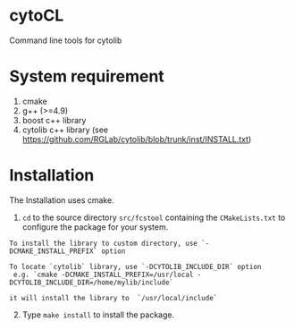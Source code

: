 # cytoCL
Command line tools for cytolib

System requirement
============
1. cmake
2. g++ (>=4.9)
3. boost c++ library
4. cytolib c++ library (see https://github.com/RGLab/cytolib/blob/trunk/inst/INSTALL.txt)

Installation
============

   The Installation uses cmake.

   1. `cd` to the source directory `src/fcstool` containing the `CMakeLists.txt` 
      to configure the package for your system. 

   	To install the library to custom directory, use `-DCMAKE_INSTALL_PREFIX` option
     
   	To locate `cytolib` library, use `-DCYTOLIB_INCLUDE_DIR` option
     e.g. `cmake -DCMAKE_INSTALL_PREFIX=/usr/local -DCYTOLIB_INCLUDE_DIR=/home/mylib/include` 
     
   	it will install the library to  `/usr/local/include` 
     

  2. Type `make install` to install the package.

 